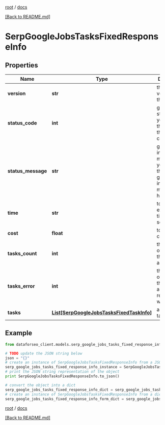 [root](./../ "root") / [docs](./ "docs")

[[Back to README.md]](./../README.md "[Back to README.md]")

# SerpGoogleJobsTasksFixedResponseInfo

## Properties

Name | Type | Description | Notes
------------ | ------------- | ------------- | -------------
**version** | **str** | the current version of the API | [optional]
**status_code** | **int** | general status code you can find the full list of the response codes here | [optional]
**status_message** | **str** | general informational message you can find the full list of general informational messages here | [optional]
**time** | **str** | total execution time, seconds | [optional]
**cost** | **float** | total tasks cost, USD | [optional]
**tasks_count** | **int** | the number of tasks in the tasks array | [optional]
**tasks_error** | **int** | the number of tasks in the tasks array returned with an error | [optional]
**tasks** | [**List[SerpGoogleJobsTasksFixedTaskInfo]**](SerpGoogleJobsTasksFixedTaskInfo.md) | array of tasks | [optional]

## Example

```python
from dataforseo_client.models.serp_google_jobs_tasks_fixed_response_info import SerpGoogleJobsTasksFixedResponseInfo

# TODO update the JSON string below
json = "{}"
# create an instance of SerpGoogleJobsTasksFixedResponseInfo from a JSON string
serp_google_jobs_tasks_fixed_response_info_instance = SerpGoogleJobsTasksFixedResponseInfo.from_json(json)
# print the JSON string representation of the object
print SerpGoogleJobsTasksFixedResponseInfo.to_json()

# convert the object into a dict
serp_google_jobs_tasks_fixed_response_info_dict = serp_google_jobs_tasks_fixed_response_info_instance.to_dict()
# create an instance of SerpGoogleJobsTasksFixedResponseInfo from a dict
serp_google_jobs_tasks_fixed_response_info_form_dict = serp_google_jobs_tasks_fixed_response_info.from_dict(serp_google_jobs_tasks_fixed_response_info_dict)
```

  

[root](./../ "root") / [docs](./ "docs")

[[Back to README.md]](./../README.md "[Back to README.md]")